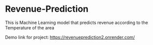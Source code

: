 # Revenue-Prediction

This is Machine Learning model that predicts revenue according to the Temperature of the area


Demo link for project: https://revenueprediction2.onrender.com/
